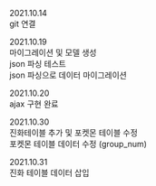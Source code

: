 2021.10.14  
git 연결

2021.10.19  
마이그레이션 및 모델 생성  
json 파싱 테스트  
json 파싱으로 데이터 마이그레이션  

2021.10.20  
ajax 구현 완료  

2021.10.30  
진화테이블 추가 및 포켓몬 테이블 수정  
포켓몬 테이블 데이터 수정 (group_num)  

2021.10.31  
진화 테이블 데이터 삽입  
